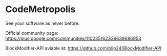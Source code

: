 CodeMetropolis
==============

See your software as never before.

Official community page: https://plus.google.com/communities/110235162339639686953

BlockModifier-API aviable at: https://github.com/blip24/BlockModifier-API
